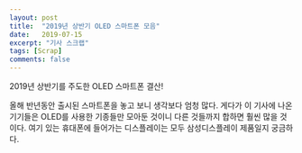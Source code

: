 ```yaml
---
layout: post
title:  "2019년 상반기 OLED 스마트폰 모음"
date:   2019-07-15
excerpt: "기사 스크랩"
tags: [Scrap]
comments: false
---
```


<a herf="http://news.samsungdisplay.com/19871">2019년 상반기를 주도한 OLED 스마트폰 결산!</a>

올해 반년동안 출시된 스마트폰을 놓고 보니 생각보다 엄청 많다. 게다가 이 기사에 나온 기기들은 OLED를 사용한 기종들만 모아둔 것이니 다른 것들까지 합하면 훨씬 많을 것이다. 여기 있는 휴대폰에 들어가는 디스플레이는 모두 삼성디스플레이 제품일지 궁금하다.

